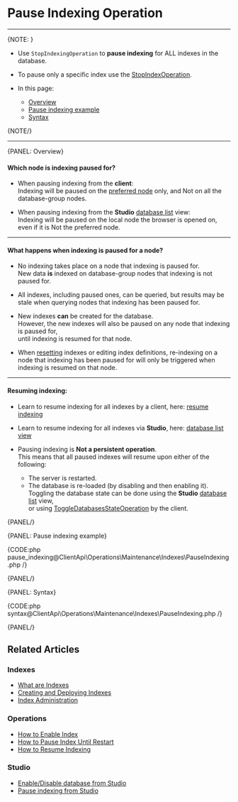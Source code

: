 # Pause Indexing Operation
---

{NOTE: }

* Use `StopIndexingOperation` to **pause indexing** for ALL indexes in the database.  

* To pause only a specific index use the [StopIndexOperation](../../../../client-api/operations/maintenance/indexes/stop-index).  
 
* In this page:
  * [Overview](../../../../client-api/operations/maintenance/indexes/stop-indexing#overview)
  * [Pause indexing example](../../../../client-api/operations/maintenance/indexes/stop-indexing#pause-indexing-example)
  * [Syntax](../../../../client-api/operations/maintenance/indexes/stop-indexing#syntax)

{NOTE/}

---

{PANEL: Overview}

#### Which node is indexing paused for?

* When pausing indexing from the **client**:  
  Indexing will be paused on the [preferred node](../../../../client-api/configuration/load-balance/overview#the-preferred-node) only, and Not on all the database-group nodes.  

* When pausing indexing from the **Studio** [database list](../../../../studio/database/databases-list-view#more-actions) view:  
  Indexing will be paused on the local node the browser is opened on, even if it is Not the preferred node.

---

#### What happens when indexing is paused for a node?

* No indexing takes place on a node that indexing is paused for.  
  New data **is** indexed on database-group nodes that indexing is not paused for.

* All indexes, including paused ones, can be queried, 
  but results may be stale when querying nodes that indexing has been paused for.
 
* New indexes **can** be created for the database.  
  However, the new indexes will also be paused on any node that indexing is paused for,  
  until indexing is resumed for that node.  

* When [resetting](../../../../client-api/operations/maintenance/indexes/reset-index) indexes 
  or editing index definitions, re-indexing on a node that indexing has been paused for will 
  only be triggered when indexing is resumed on that node.

---

#### Resuming indexing:

* Learn to resume indexing for all indexes by a client, here: [resume indexing](../../../../client-api/operations/maintenance/indexes/start-indexing)  

* Learn to resume indexing for all indexes via **Studio**, here: [database list view](../../../../studio/database/databases-list-view#more-actions)  

* Pausing indexing is **Not a persistent operation**.  
  This means that all paused indexes will resume upon either of the following:
    * The server is restarted.
    * The database is re-loaded (by disabling and then enabling it).  
      Toggling the database state can be done using the **Studio** [database list](../../../../studio/database/databases-list-view#database-actions) view,  
      or using [ToggleDatabasesStateOperation](../../../../client-api/operations/server-wide/toggle-databases-state) by the client.

{PANEL/}

{PANEL: Pause indexing example}

{CODE:php pause_indexing@ClientApi\Operations\Maintenance\Indexes\PauseIndexing.php /}

{PANEL/}

{PANEL: Syntax}

{CODE:php syntax@ClientApi\Operations\Maintenance\Indexes\PauseIndexing.php /}

{PANEL/}

## Related Articles

### Indexes

- [What are Indexes](../../../../indexes/what-are-indexes)
- [Creating and Deploying Indexes](../../../../indexes/creating-and-deploying)
- [Index Administration](../../../../indexes/index-administration)

### Operations

- [How to Enable Index](../../../../client-api/operations/maintenance/indexes/enable-index)
- [How to Pause Index Until Restart](../../../../client-api/operations/maintenance/indexes/stop-index)
- [How to Resume Indexing](../../../../client-api/operations/maintenance/indexes/start-indexing)

### Studio

- [Enable/Disable database from Studio](../../../../studio/database/databases-list-view#database-actions)
- [Pause indexing from Studio](../../../../studio/database/databases-list-view#more-actions)
